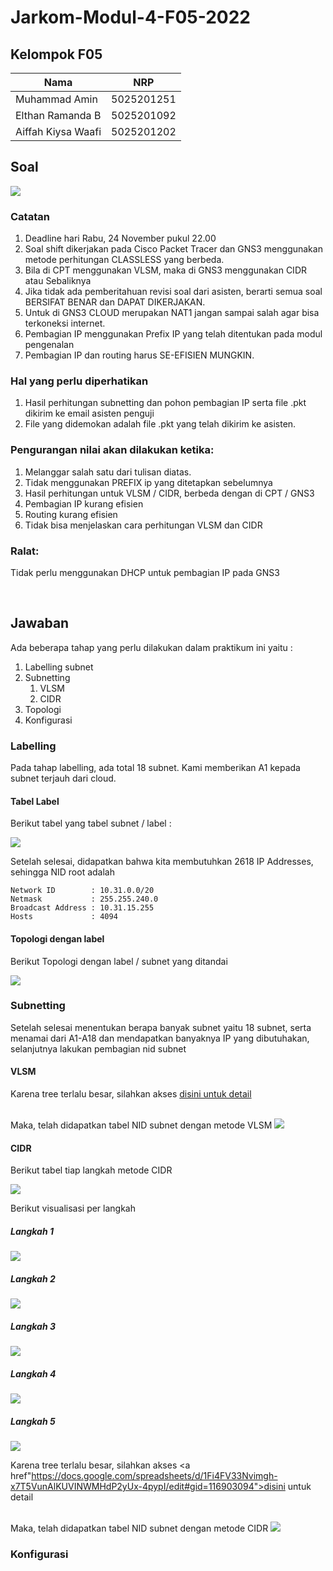 # Jarkom-Modul-4-F05-2022

## Kelompok F05

| Nama | NRP |
| ------------- | ------------- |
| Muhammad Amin | 5025201251 |
| Elthan Ramanda B | 5025201092 |
| Aiffah Kiysa Waafi | 5025201202 |

## Soal

<img src="images/soal_cpt.jpg">
<br>

### Catatan

1. Deadline hari Rabu, 24 November pukul 22.00
2. Soal shift dikerjakan pada Cisco Packet Tracer dan GNS3 menggunakan metode perhitungan CLASSLESS yang berbeda.
3. Bila di CPT menggunakan VLSM, maka di GNS3 menggunakan CIDR atau Sebaliknya
4. Jika tidak ada pemberitahuan revisi soal dari asisten, berarti semua soal BERSIFAT BENAR dan DAPAT DIKERJAKAN.
5. Untuk di GNS3 CLOUD merupakan NAT1 jangan sampai salah agar bisa terkoneksi internet.
6. Pembagian IP menggunakan Prefix IP yang telah ditentukan pada modul pengenalan
7. Pembagian IP dan routing harus SE-EFISIEN MUNGKIN.

### Hal yang perlu diperhatikan

1. Hasil perhitungan subnetting dan pohon pembagian IP serta file .pkt dikirim ke email asisten penguji 
2. File yang didemokan adalah file .pkt yang telah dikirim ke asisten.

### Pengurangan nilai akan dilakukan ketika:

1. Melanggar salah satu dari tulisan diatas.
2. Tidak menggunakan PREFIX ip yang ditetapkan sebelumnya
3. Hasil perhitungan untuk VLSM / CIDR, berbeda dengan di CPT / GNS3
4. Pembagian IP kurang efisien
5. Routing kurang efisien
6. Tidak bisa menjelaskan cara perhitungan VLSM dan CIDR

### Ralat: 

Tidak perlu menggunakan DHCP untuk pembagian IP pada GNS3

<br>

## Jawaban

Ada beberapa tahap yang perlu dilakukan dalam praktikum ini yaitu :
1. Labelling subnet
2. Subnetting 
	1. VLSM
	2. CIDR
3. Topologi
4. Konfigurasi

### Labelling

Pada tahap labelling, ada total 18 subnet. Kami memberikan A1 kepada subnet terjauh dari cloud.

#### Tabel Label

Berikut tabel yang tabel subnet / label :

<img src="images/tabel_label.jpg">
<br>

Setelah selesai, didapatkan bahwa kita membutuhkan 2618 IP Addresses, sehingga NID root adalah

```
Network ID        : 10.31.0.0/20
Netmask           : 255.255.240.0
Broadcast Address : 10.31.15.255
Hosts             : 4094
```

#### Topologi dengan label

Berikut Topologi dengan label / subnet yang ditandai

<img src="images/topo_labelled.jpg">
<br>

### Subnetting

Setelah selesai menentukan berapa banyak subnet yaitu 18 subnet, serta menamai dari A1-A18 dan mendapatkan banyaknya IP yang dibutuhakan, selanjutnya lakukan pembagian nid subnet
#### VLSM

Karena tree terlalu besar, silahkan akses <a href="https://docs.google.com/spreadsheets/d/1Fi4FV33Nvimgh-x7T5VunAlKUVINWMHdP2yUx-4pypI/edit#gid=1119251696">disini untuk detail</a>

<br>
Maka, telah didapatkan tabel NID subnet dengan metode VLSM

<img src="images/vlsm.jpg">
<br>

#### CIDR

Berikut tabel tiap langkah metode CIDR

<img src="images/cidr_langkah.jpg">
<br>

Berikut visualisasi per langkah 

##### Langkah 1

<img src="images/topo_labelled.jpg">
<br>

##### Langkah 2

<img src="images/cidr-2.jpg">
<br>

##### Langkah 3

<img src="images/cidr-3.jpg">
<br>

##### Langkah 4

<img src="images/cidr-4.jpg">
<br>

##### Langkah 5

<img src="images/cidr-5.jpg">
<br>

Karena tree terlalu besar, silahkan akses <a href"https://docs.google.com/spreadsheets/d/1Fi4FV33Nvimgh-x7T5VunAlKUVINWMHdP2yUx-4pypI/edit#gid=116903094">disini untuk detail</a>

<br>
Maka, telah didapatkan tabel NID subnet dengan metode CIDR

<img src="cidr.jpg">
<br>

### Konfigurasi






